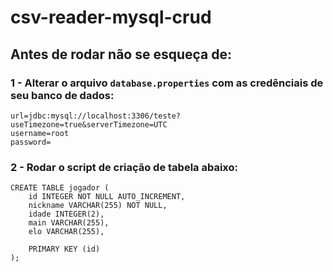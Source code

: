 # csv-reader-mysql-crud

## Antes de rodar não se esqueça de:

### 1 - Alterar o arquivo `database.properties` com as credênciais de seu banco de dados:
```properties
url=jdbc:mysql://localhost:3306/teste?useTimezone=true&serverTimezone=UTC
username=root
password=
```

### 2 - Rodar o script de criação de tabela abaixo:

```mysql
CREATE TABLE jogador (
    id INTEGER NOT NULL AUTO_INCREMENT,
    nickname VARCHAR(255) NOT NULL,
    idade INTEGER(2),
    main VARCHAR(255),
    elo VARCHAR(255),
    
    PRIMARY KEY (id)
);
```
